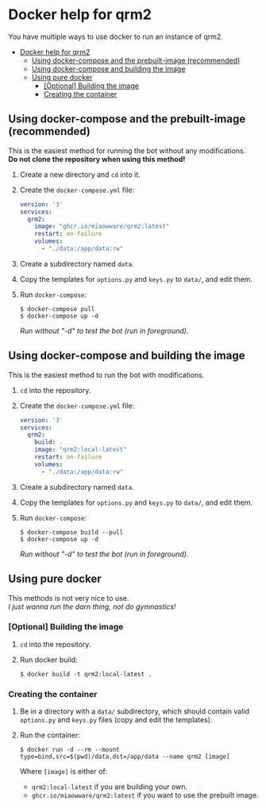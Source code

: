 # Docker help for qrm2

You have multiple ways to use docker to run an instance of qrm2.

- [Docker help for qrm2](#docker-help-for-qrm2)
  - [Using docker-compose and the prebuilt-image (recommended)](#using-docker-compose-and-the-prebuilt-image-recommended)
  - [Using docker-compose and building the image](#using-docker-compose-and-building-the-image)
  - [Using pure docker](#using-pure-docker)
    - [[Optional] Building the image](#optional-building-the-image)
    - [Creating the container](#creating-the-container)


## Using docker-compose and the prebuilt-image (recommended)

This is the easiest method for running the bot without any modifications.  
**Do not clone the repository when using this method!**

1. Create a new directory and `cd` into it.

2. Create the `docker-compose.yml` file:

    ```yaml
    version: '3'
    services:
      qrm2:
        image: "ghcr.io/miaowware/qrm2:latest"
        restart: on-failure
        volumes:
          - "./data:/app/data:rw"
    ```

3. Create a subdirectory named `data`.

4. Copy the templates for `options.py` and `keys.py` to `data/`, and edit them.

5. Run `docker-compose`:

    ```none
    $ docker-compose pull
    $ docker-compose up -d
    ```

    *Run without "-d" to test the bot (run in foreground).*



## Using docker-compose and building the image

This is the easiest method to run the bot with modifications.

1. `cd` into the repository.

2. Create the `docker-compose.yml` file:

    ```yaml
    version: '3'
    services:
      qrm2:
        build: .
        image: "qrm2:local-latest"
        restart: on-failure
        volumes:
          - "./data:/app/data:rw"
    ```

3. Create a subdirectory named `data`.

4. Copy the templates for `options.py` and `keys.py` to `data/`, and edit them.

5. Run `docker-compose`:

    ```none
    $ docker-compose build --pull
    $ docker-compose up -d
    ```

    *Run without "-d" to test the bot (run in foreground).*



## Using pure docker

This methods is not very nice to use.  
*I just wanna run the darn thing, not do gymnastics!*


### [Optional] Building the image

1. `cd` into the repository.

2. Run docker build:

    ```none
    $ docker build -t qrm2:local-latest .
    ```


### Creating the container

1. Be in a directory with a `data/` subdirectory, which should contain valid `options.py` and `keys.py` files (copy and edit the templates).

2. Run the container:

    ```none
    $ docker run -d --rm --mount type=bind,src=$(pwd)/data,dst=/app/data --name qrm2 [image]
    ```

    Where `[image]` is either of:
    - `qrm2:local-latest` if you are building your own.
    - `ghcr.io/miaowware/qrm2:latest` if you want to use the prebuilt image.
